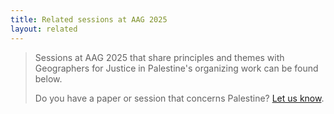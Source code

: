```yaml
---
title: Related sessions at AAG 2025
layout: related
---
```


> Sessions at AAG 2025 that share principles and themes with Geographers for Justice in Palestine's organizing work can be found below.
>
> Do you have a paper or session that concerns Palestine? [Let us know](https://docs.google.com/forms/d/e/1FAIpQLSc4ZpKzii2XIfQzbzz4iS-lh3OJ45MUJrQj-Q07OobCpwmMyg/viewform?usp=dialog).